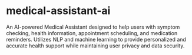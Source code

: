 # medical-assistant-ai
An AI-powered Medical Assistant designed to help users with symptom checking, health information, appointment scheduling, and medication reminders. Utilizes NLP and machine learning to provide personalized and accurate health support while maintaining user privacy and data security.
